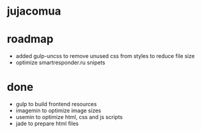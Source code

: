 # jujacomua

# roadmap
- added gulp-uncss to remove unused css from styles to reduce file size
- optimize smartresponder.ru snipets

# done
+ gulp to build frontend resources
+ imagemin to optimize image sizes
+ usemin to optimize html, css and js scripts
+ jade to prepare html files